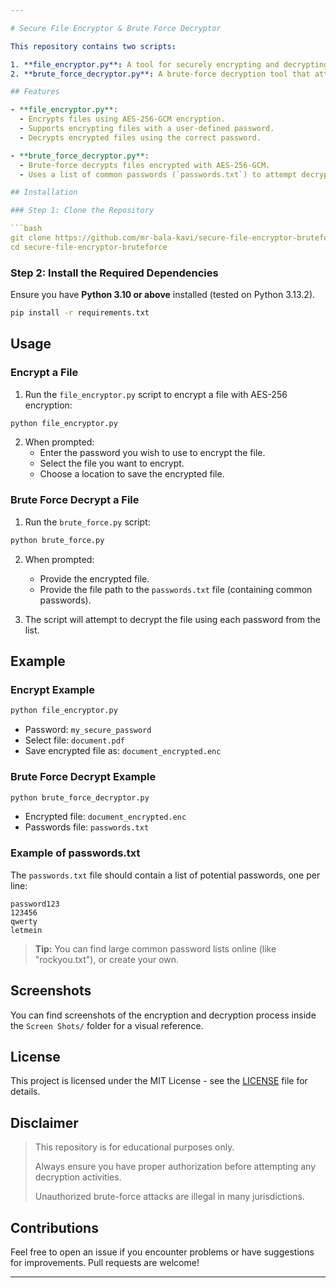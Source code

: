```yaml
---

# Secure File Encryptor & Brute Force Decryptor

This repository contains two scripts:

1. **file_encryptor.py**: A tool for securely encrypting and decrypting files using AES-256 encryption.
2. **brute_force_decryptor.py**: A brute-force decryption tool that attempts to decrypt a file using a list of common passwords.

## Features

- **file_encryptor.py**:
  - Encrypts files using AES-256-GCM encryption.
  - Supports encrypting files with a user-defined password.
  - Decrypts encrypted files using the correct password.

- **brute_force_decryptor.py**:
  - Brute-force decrypts files encrypted with AES-256-GCM.
  - Uses a list of common passwords (`passwords.txt`) to attempt decryption.

## Installation

### Step 1: Clone the Repository

```bash
git clone https://github.com/mr-bala-kavi/secure-file-encryptor-bruteforce.git
cd secure-file-encryptor-bruteforce
```

### Step 2: Install the Required Dependencies

Ensure you have **Python 3.10 or above** installed (tested on Python 3.13.2).

```bash
pip install -r requirements.txt
```

## Usage

### Encrypt a File

1. Run the `file_encryptor.py` script to encrypt a file with AES-256 encryption:

```bash
python file_encryptor.py
```

2. When prompted:
   - Enter the password you wish to use to encrypt the file.
   - Select the file you want to encrypt.
   - Choose a location to save the encrypted file.

### Brute Force Decrypt a File

1. Run the `brute_force.py` script:

```bash
python brute_force.py
```

2. When prompted:
   - Provide the encrypted file.
   - Provide the file path to the `passwords.txt` file (containing common passwords).

3. The script will attempt to decrypt the file using each password from the list.

## Example

### Encrypt Example

```bash
python file_encryptor.py
```
- Password: `my_secure_password`
- Select file: `document.pdf`
- Save encrypted file as: `document_encrypted.enc`

### Brute Force Decrypt Example

```bash
python brute_force_decryptor.py
```
- Encrypted file: `document_encrypted.enc`
- Passwords file: `passwords.txt`

### Example of passwords.txt

The `passwords.txt` file should contain a list of potential passwords, one per line:

```
password123
123456
qwerty
letmein
```

> **Tip:** You can find large common password lists online (like "rockyou.txt"), or create your own.

## Screenshots

You can find screenshots of the encryption and decryption process inside the `Screen Shots/` folder for a visual reference.

## License

This project is licensed under the MIT License - see the [LICENSE](LICENSE) file for details.

## Disclaimer

> This repository is for educational purposes only.
>
> Always ensure you have proper authorization before attempting any decryption activities.
>
> Unauthorized brute-force attacks are illegal in many jurisdictions.

## Contributions

Feel free to open an issue if you encounter problems or have suggestions for improvements. Pull requests are welcome!

---
```


